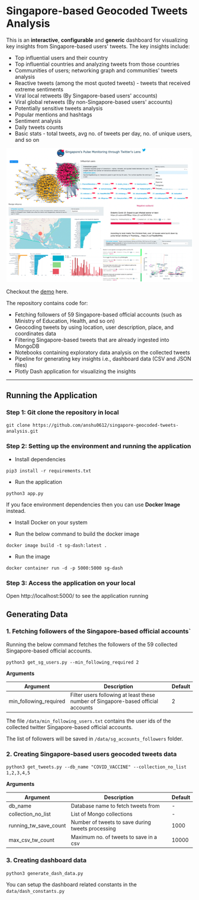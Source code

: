 # Singapore-based Geocoded Tweets Analysis

This is an **interactive**, **configurable** and **generic** dashboard for visualizing key insights from Singapore-based users' tweets. The key insights include:
- Top influential users and their country
- Top influential countries and analyzing tweets from those countries 
- Communities of users; networking graph and communities' tweets analysis
- Reactive tweets (among the most quoted tweets) - tweets that received extreme sentiments
- Viral local retweets (By Singapore-based users' accounts)
- Viral global retweets (By non-Singapore-based users' accounts)
- Potentially sensitive tweets analysis
- Popular mentions and hashtags
- Sentiment analysis 
- Daily tweets counts 
- Basic stats - total tweets, avg no. of tweets per day, no. of unique users, and so on
  
![Alt text](assets/dash_glimpse.png)


Checkout the [demo](http://sg-tweets-monitoring.herokuapp.com/) here. 

The repository contains code for: 
- Fetching followers of 59 Singapore-based official accounts (such as Ministry of Education, Health, and so on)  
- Geocoding tweets by using location, user description, place, and coordinates data
- Filtering Singapore-based tweets that are already ingested into MongoDB 
- Notebooks containing exploratory data analysis on the collected tweets
- Pipeline for generating key insights i.e., dashboard data (CSV and JSON files)
- Plotly Dash application for visualizing the insights

--------------------------------------------------------------------------------

## Running the Application  


###  Step 1: Git clone the repository in local

```
git clone https://github.com/anshu0612/singapore-geocoded-tweets-analysis.git
```

###  Step 2: Setting up the environment and running the application

- Install dependencies 
```
pip3 install -r requirements.txt
```

- Run the application 
```
python3 app.py
```

If you face environment dependencies then you can use **Docker Image** instead. 

- Install Docker on your system 

- Run the below command to build the docker image
```
docker image build -t sg-dash:latest .
```

- Run the image 
```
docker container run -d -p 5000:5000 sg-dash
```

### Step 3: Access the application on your local
Open  http://localhost:5000/  to see the application running 


## Generating Data 

### 1. Fetching followers of the Singapore-based official accounts`

Running the below command fetches the followers of the 59 collected Singapore-based official accounts. 
```
python3 get_sg_users.py --min_following_required 2
```
**Arguments**

| Argument | Description | Default
| ---- | --- | --- |
| min_following_required | Filter users following at least these number of Singapore-based official accounts | 2 |

The file `/data/min_following_users.txt` contains the user ids of the collected twitter Singapore-based official accounts.

The list of followers will be saved in `/data/sg_accounts_followers` folder.

### 2. Creating Singapore-based users geocoded tweets data 
<!-- Tweets from the streaming twitter API are first ingested into MongoDB.  -->
```
python3 get_tweets.py --db_name "COVID_VACCINE" --collection_no_list 1,2,3,4,5
```

**Arguments**

| Argument | Description | Default
| ---- | --- | --- |
| db_name | Database name to fetch tweets from | - |
| collection_no_list | List of Mongo collections | - |
| running_tw_save_count | Number of tweets to save during tweets processing | 1000 |
| max_csv_tw_count | Maximum no. of tweets to save in a csv | 10000 |


### 3. Creating dashboard data 
```
python3 generate_dash_data.py 
```
You can setup the dashboard related constants in the `data/dash_constants.py`

